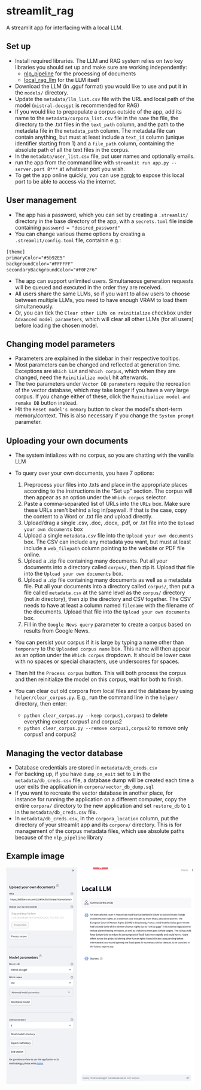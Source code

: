 # streamlit_rag
A streamlit app for interfacing with a local LLM.

## Set up
- Install required libraries. The LLM and RAG system relies on two key libraries you should set up and make sure are working independently:
	- [nlp_pipeline](https://github.com/dhopp1/nlp_pipeline) for the processing of documents
	- [local\_rag\_llm](https://github.com/dhopp1/local_rag_llm) for the LLM itself
- Download the LLM (in .gguf format) you would like to use and put it in the `models/` directory.
- Update the `metadata/llm_list.csv` file with the URL and local path of the model (`mistral-docsgpt` is recommended for RAG)
- If you would like to prepopulate a corpus outside of the app, add its name to the `metadata/corpora_list.csv` file in the `name` the file, the directory to the .txt files in the `text_path` column, and the path to the metadata file in the `metadata_path` column. The metadata file can contain anything, but must at least include a `text_id` column (unique identifier starting from 1) and a `file_path` column, containing the absolute path of all the text files in the corpus.
- In the `metadata/user_list.csv` file, put user names and optionally emails.
- run the app from the command line with `streamlit run app.py --server.port 8***` at whatever port you wish.
- To get the app online quickly, you can use [ngrok](https://www.sitepoint.com/use-ngrok-test-local-site/) to expose this local port to be able to access via the internet.

## User management
- The app has a password, which you can set by creating a `.streamlit/` directory in the base directory of the app, with a `secrets.toml` file inside containing `password = "desired_password"`
- You can change various theme options by creating a `.streamlit/config.toml` file, containin e.g.:

```
[theme]
primaryColor="#5b92E5"
backgroundColor="#FFFFFF"
secondaryBackgroundColor="#F0F2F6"
```

- The app can support unlimited users. Simultaneous generation requests will be queued and executed in the order they are received. 
- All users share the same LLMs, so if you want to allow users to choose between multiple LLMs, you need to have enough VRAM to load them simultaneously. 
- Or, you can tick the `Clear other LLMs on reinitialize` checkbox under `Advanced model parameters`, which will clear all other LLMs (for all users) before loading the chosen model.

## Changing model parameters
- Parameters are explained in the sidebar in their respective tooltips.
- Most parameters can be changed and reflected at generation time. Exceptions are `Which LLM` and `Which corpus`, which when they are changed, need the `Reinitialize model` hit afterwards.
- The two parameters under `Vector DB parameters` require the recreation of the vector database, which may take longer if you have a very large corpus. If you change either of these, click the `Reinitialize model and remake DB` button instead.
- Hit the `Reset model's memory` button to clear the model's short-term memory/context. This is also necessary if you change the `System prompt` parameter.

## Uploading your own documents
- The system intializes with no corpus, so you are chatting with the vanilla LLM
- To query over your own documents, you have 7 options:
	1. Preprocess your files into .txts and place in the appropriate places according to the instructions in the "Set up" section. The corpus will then appear as an option under the `Which corpus` selector.
	2. Paste a comma-separated list of URLs into the `URLs` box. Make sure these URLs aren't behind a log in/paywall. If that is the case, copy the content to a Word or .txt file and upload directly.
	3. Upload/drag a single .csv, .doc, .docx, .pdf, or .txt file into the `Upload your own documents` box
	4. Upload a single `metadata.csv` file into the `Upload your own documents` box. The CSV can include any metadata you want, but must at least include a `web_filepath` column pointing to the website or PDF file online.
	5. Upload a .zip file containing many documents. Put all your documents into a directory called `corpus/`, then zip it. Upload that file into the `Upload your own documents` box.
	6. Upload a .zip file containing many documents as well as a metadata file. Put all your documents into a directory called `corpus/`, then put a file called `metadata.csv` at the same level as the `corpus/` directory (not _in_ directory), then zip the directory and CSV together. The CSV needs to have at least a column named `filename` with the filename of the documents. Upload that file into the `Upload your own documents` box.
	7. Fill in the `Google News query` parameter to create a corpus based on results from Google News.

- You can persist your corpus if it is large by typing a name other than `temporary` to the `Uploaded corpus name` box. This name will then appear as an option under the `Which corpus` dropdown. It should be lower case with no spaces or special characters, use underscores for spaces.
- Then hit the `Process corpus` button. This will both process the corpus and then reinitialize the model on this corpus, wait for both to finish.
- You can clear out old corpora from local files and the database by using `helper/clear_corpus.py`. E.g., run the command line in the `helper/` directory, then enter: 
	- `python clear_corpus.py --keep corpus1,corpus1` to delete everything except corpus1 and corpus2
	- `python clear_corpus.py --remove corpus1,corpus2` to remove only corpus1 and corpus2

## Managing the vector database
- Database credentials are stored in `metadata/db_creds.csv`
- For backing up, if you have `dump_on_exit` set to `1` in the `metadata/db_creds.csv` file, a database dump will be created each time a user exits the application in `corpora/vector_db_dump.sql`
- If you want to recreate the vector database in another place, for instance for running the application on a different computer, copy the entire `corpora/` directory to the new application and set `restore_db` to `1` in the `metadata/db_creds.csv` file.
- In `metadata/db_creds.csv`, in the `corpora_location` column, put the directory of your streamlit app and its `corpora/` directory. This is for management of the corpus metadata files, which use absolute paths because of the `nlp_pipeline` library

## Example image
![Example image](metadata/example_screen.png)
